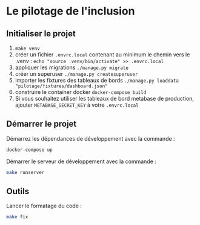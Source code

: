 # Le pilotage de l'inclusion

## Initialiser le projet

1. `make venv`
2. créer un fichier `.envrc.local` contenant au minimum le chemin vers le .venv : `echo "source .venv/bin/activate" >> .envrc.local`
3. appliquer les migrations `./manage.py migrate`
4. créer un superuser `./manage.py createsuperuser`
5. importer les fixtures des tableaux de bords `./manage.py loaddata "pilotage/fixtures/dashboard.json"`
6. construire le container docker `docker-compose build`
7. Si vous souhaitez utiliser les tableaux de bord metabase de production, ajouter `METABASE_SECRET_KEY` à votre `.envrc.local`

## Démarrer le projet

Démarrez les dépendances de développement avec la commande :
```sh
docker-compose up
```

Démarrer le serveur de développement avec la commande :

```sh
make runserver
```


## Outils

Lancer le formatage du code :
```sh
make fix
```
